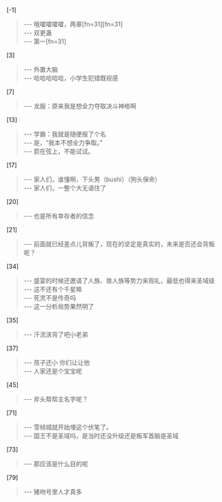 
[-1] 
>--- 哦嚯嚯嚯嚯，两章[fn=31][fn=31]<br>
>--- 双更蛊<br>
>--- 第一[fn=31]<br>

[3] 
>--- 外置大脑<br>
>--- 哈哈哈哈哈，小学生犯错既视感<br>

[7] 
>--- 龙服：原来我是想全力夺取决斗神格啊<br>

[13] 
>--- 学霸：我就是随便报了个名<br>
>--- 是，“我本不想全力争取。”<br>
>--- 箭在弦上，不能试试。<br>

[17] 
>--- 家人们，谁懂啊，下头男（bushi）（狗头保命）<br>
>--- 家人们，一整个大无语住了<br>

[20] 
>--- 也是所有幸存者的信念<br>

[21] 
>--- 前面就已经差点儿背叛了，现在的坚定是真实的，未来是否还会背叛呢？<br>

[34] 
>--- 盛宴的时候还邀请了人族、兽人族等势力来观礼，最低也得来圣域级<br>
>--- 这不还有个千星嘛<br>
>--- 死灵不是传奇吗<br>
>--- 这一分析局势果然明了<br>

[35] 
>--- 汗流浃背了吧小老弟<br>

[37] 
>--- 孩子还小 你们让让他<br>
>--- 人家还是个宝宝呢<br>

[45] 
>--- 斧头帮帮主名字呢？<br>

[71] 
>--- 雪倾城就开始埋这个伏笔了。<br>
>--- 国王不是圣域吗，是当时还没升级还是叛军首脑是圣域<br>

[73] 
>--- 那应该是什么目的呢<br>

[79] 
>--- 猪吻号里人才真多<br>
